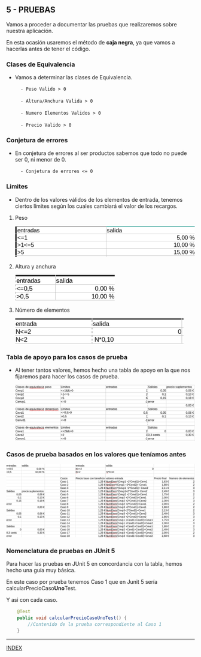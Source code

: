 ## **5 - PRUEBAS**

Vamos a proceder a documentar las pruebas que realizaremos sobre nuestra aplicación.

En esta ocasión usaremos el método de **caja negra**, ya que vamos a hacerlas antes de tener el código.

### **Clases de Equivalencia**

- Vamos a determinar las clases de Equivalencia.

        - Peso Valido > 0

        - Altura/Anchura Valida > 0

        - Numero Elementos Validos > 0

        - Precio Valido > 0

### **Conjetura de errores**

- En conjetura de errores al ser productos sabemos que todo no puede ser 0, ni menor de 0.

        - Conjetura de errores <= 0

### **Limites**

- Dentro de los valores válidos de los elementos de entrada, tenemos ciertos límites según los cuales cambiará el valor de los recargos.

1. Peso

    ![alt text](/images/image.png)

2. Altura y anchura

    ![alt text](/images/image-1.png)

3. Número de elementos

    ![alt text](/images/image-2.png)

### **Tabla de apoyo para los casos de prueba**

- Al tener tantos valores, hemos hecho una tabla de apoyo en la que nos fijaremos para hacer los casos de prueba.

    ![alt text](/images/image-3.png)

### **Casos de prueba basados en los valores que teníamos antes**

![alt text](/images/Excel.png)

### **Nomenclatura de pruebas en JUnit 5**

Para hacer las pruebas en JUnit 5 en concordancia con la tabla, hemos hecho una guía muy básica.

En este caso por prueba tenemos Caso 1 que en Junit 5 sería calcularPrecioCaso**Uno**Test.

Y asi con cada caso.

```java
    @Test
    public void calcularPrecioCasoUnoTest() {
        //Contenido de la prueba correspondiente al Caso 1
    }
```

---

[INDEX](../../index.html)